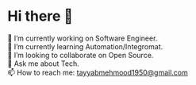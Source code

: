 <h1>Hi there 👋</h1>

🔭 I’m currently working on Software Engineer. <br>
🌱 I’m currently learning Automation/Integromat. <br>
👯 I’m looking to collaborate on Open Source. <br>
💬 Ask me about Tech. <br>
📫 How to reach me: tayyabmehmood1950@gmail.com
